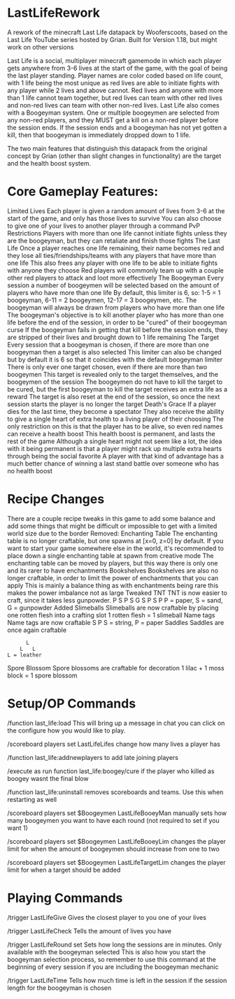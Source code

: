 # LastLifeRework
A rework of the minecraft Last Life datapack by Wooferscoots, based on the Last Life YouTube series hosted by Grian.
Built for Version 1.18, but might work on other versions

Last Life is a social, multiplayer minecraft gamemode in which each player gets anywhere from 3-6 lives at the start of the game, with the goal of being the last player standing.
Player names are color coded based on life count, with 1 life being the most unique as red lives are able to initiate fights with any player while 2 lives and above cannot.
Red lives and anyone with more than 1 life cannot team together, but red lives can team with other red lives and non-red lives can team with other non-red lives.
Last Life also comes with a Boogeyman system. One or multiple boogeymen are selected from any non-red players, and they MUST get a kill on a non-red player before the session ends.
If the session ends and a boogeyman has not yet gotten a kill, then that boogeyman is immediately dropped down to 1 life.

The two main features that distinguish this datapack from the original concept by Grian (other than slight changes in functionality) are the target and the health boost system.

# Core Gameplay Features:
Limited Lives
  Each player is given a random amount of lives from 3-6 at the start of the game, and only has those lives to survive
  You can also choose to give one of your lives to another player through a command
PvP Restrictions
  Players with more than one life cannot initiate fights unless they are the boogeyman, but they can retaliate and finish those fights
The Last Life
  Once a player reaches one life remaining, their name becomes red and they lose all ties/friendships/teams with any players that have more than one life
  This also frees any player with one life to be able to initiate fights with anyone they choose
  Red players will commonly team up with a couple other red players to attack and loot more effectively
The Boogeyman
  Every session a number of boogeymen will be selected based on the amount of players who have more than one life
    By default, this limiter is 6, so: 1-5 = 1 boogeyman, 6-11 = 2 boogeymen, 12-17 = 3 boogeymen, etc.
  The boogeyman will always be drawn from players who have more than one life
  The boogeyman's objective is to kill another player who has more than one life before the end of the session, in order to be "cured" of their boogeyman curse
  If the boogeyman fails in getting that kill before the session ends, they are stripped of their lives and brought down to 1 life remaining
The Target
  Every session that a boogeyman is chosen, if there are more than one boogeyman then a target is also selected
    This limiter can also be changed but by default it is 6 so that it coincides with the default boogeyman limiter
    There is only ever one target chosen, even if there are more than two boogeymen
  This target is revealed only to the target themselves, and the boogeymen of the session
  The boogeymen do not have to kill the target to be cured, but the first boogeyman to kill the target receives an extra life as a reward
  The target is also reset at the end of the session, so once the next session starts the player is no longer the target
Death's Grace
  If a player dies for the last time, they become a spectator
  They also receive the ability to give a single heart of extra health to a living player of their choosing
    The only restriction on this is that the player has to be alive, so even red names can receive a health boost
  This health boost is permanent, and lasts the rest of the game
    Although a single heart might not seem like a lot, the idea with it being permanent is that a player might rack up multiple extra hearts through being the social favorite
    A player with that kind of advantage has a much better chance of winning a last stand battle over someone who has no health boost

# Recipe Changes
There are a couple recipe tweaks in this game to add some balance and add some things that might be difficult or impossible to get with a limited world size due to the border
Removed:
  Enchanting Table
    The enchanting table is no longer craftable, but one spawns at [x=0, z=0] by default.
    If you want to start your game somewhere else in the world, it's recommended to place down a single enchanting table at spawn from creative mode
    The enchanting table can be moved by players, but this way there is only one and its rarer to have enchantments
  Bookshelves
    Bookshelves are also no longer craftable, in order to limit the power of enchantments that you can apply
    This is mainly a balance thing as with enchantments being rare this makes the power imbalance not as large
Tweaked
  TNT
    TNT is now easier to craft, since it takes less gunpowder.
        P S P
        S G S
        P S P
    P = paper, S = sand, G = gunpowder
Added
  Slimeballs
    Slimeballs are now craftable by placing one rotten flesh into a crafting slot
    1 rotten flesh = 1 slimeball
  Name tags
    Name tags are now craftable
          S
          P
    S = string, P = paper
  Saddles
    Saddles are once again craftable
    
          L
        L   L
    L = leather
  Spore Blossom
    Spore blossoms are craftable for decoration
    1 lilac + 1 moss block = 1 spore blossom

# Setup/OP Commands
/function last_life:load
This will bring up a message in chat you can click on the configure how you would like to play.

/scoreboard players set <user> LastLifeLifes <amount>
change how many lives a player has

/function last_life:addnewplayers
to add late joining players

/execute as <user> run function last_life:boogey/cure
if the player who killed as boogey wasnt the final blow

/function last_life:uninstall
removes scoreboards and teams. Use this when restarting as well

/scoreboard players set $Boogeymen LastLifeBooeyMan <amount>
manually sets how many boogeymen you want to have each round (not required to set if you want 1)

/scoreboard players set $Boogeymen LastLifeBooeyLim <amount>
changes the player limit for when the amount of boogeymen should increase from one to two
  
/scoreboard players set $Boogeymen LastLifeTargetLim <amount>
changes the player limit for when a target should be added
  
# Playing Commands
/trigger LastLifeGive
Gives the closest player to you one of your lives

/trigger LastLifeCheck
Tells the amount of lives you have

/trigger LastLifeRound set <amount>
Sets how long the sessions are in minutes. Only available with the boogeyman selected
This is also how you start the boogeyman selection process, so remember to use this command at the beginning of every session if you are including the boogeyman mechanic

/trigger LastLifeTime
Tells how much time is left in the session if the session length for the boogeyman is chosen
